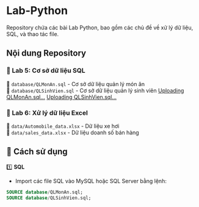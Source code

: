 # Lab-Python
Repository chứa các bài Lab Python, bao gồm các chủ đề về xử lý dữ liệu, SQL, và thao tác file.

## Nội dung Repository

### 🔹 Lab 5: Cơ sở dữ liệu SQL
📂 `database/QLMonAn.sql` - Cơ sở dữ liệu quản lý món ăn  
📂 `database/QLSinhVien.sql` - Cơ sở dữ liệu quản lý sinh viên
[Uploading QLMonAn.sql…]()
[Uploading QLSinhVien.sql…]()


### 🔹 Lab 6: Xử lý dữ liệu Excel
📂 `data/Automobile_data.xlsx` - Dữ liệu xe hơi  
📂 `data/sales_data.xlsx` - Dữ liệu doanh số bán hàng  

## 📌 Cách sử dụng

1️⃣ **SQL**  
- Import các file SQL vào MySQL hoặc SQL Server bằng lệnh:  
```sql
SOURCE database/QLMonAn.sql;
SOURCE database/QLSinhVien.sql;
